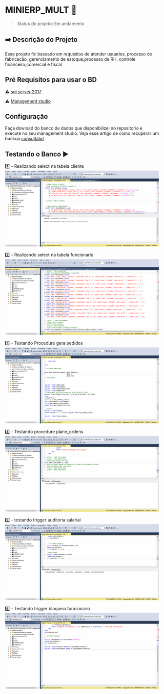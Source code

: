 # MINIERP_MULT :floppy_disk:
>Status do projeto: Em andamento 

## :arrow_right: Descrição do Projeto
Esse projeto foi baseado em requisitos de atender usuarios, processo de fabricacão, gerenciamento de estoque,processo de RH, controle financeiro,comercial e fiscal 

## Pré Requisitos para usar o BD
   
  :warning: [sql server 2017](https://www.microsoft.com/pt-br/sql-server/sql-server-downloads)
  
  :warning: [Management studio](https://docs.microsoft.com/pt-br/sql/ssms/download-sql-server-management-studio-ssms?view=sql-server-ver15)
  
## Configuração
Faça dowload do banco de dados que disponibilizei no repositorio  e execute no seu management studio.
Veja esse artigo de como recuperar um backup [consultabd](https://docs.microsoft.com/pt-br/sql/ssms/download-sql-server-management-studio-ssms?view=sql-server-ver15)


## Testando o Banco :arrow_forward:

:one: - Realizando select na tabela cliente
![Testando querys](https://github.com/Dnbritto/MINIERP_MULT/blob/master/gifs/git%20teste.gif)


:two: - Realizando select na tabela funcionario 
![query funcionarios](https://github.com/Dnbritto/MINIERP_MULT/blob/master/gifs/testando%20query.gif)


:three: - Testando Procedure gera pedidos
![procedure gera pedido de compras](https://github.com/Dnbritto/MINIERP_MULT/blob/master/gifs/Procedure%20gera%20pedido%20de%20compras%20.gif)


:four: - Testando procedure plane_ordens
![procedure plane_ordens](https://github.com/Dnbritto/MINIERP_MULT/blob/master/gifs/Procedure%20plan_ordens.gif)

:five: - testando trigger auditoria salarial 
![testando trigger auditoria salarial](https://github.com/Dnbritto/MINIERP_MULT/blob/master/gifs/trigger%20auditorial.gif)

:six: - Testando trigger bloqueia funcionario
![testando trigger bloqueia usuario](https://github.com/Dnbritto/MINIERP_MULT/blob/master/gifs/trigger%20bloqueia%20funcionario.gif)
